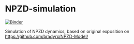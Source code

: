 # NPZD-simulation

[![Binder](https://mybinder.org/badge_logo.svg)](https://mybinder.org/v2/gh/karenchanlab/NPZD-simulation/main)

Simulation of NPZD dynamics, based on original exposition on https://github.com/bradyrx/NPZD-Model/
